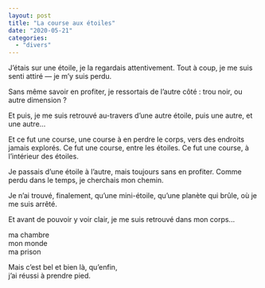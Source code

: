 ```yaml
---
layout: post
title: "La course aux étoiles"
date: "2020-05-21"
categories:
  - "divers"
---
```


J’étais sur une étoile, je la regardais attentivement. Tout à coup, je me suis senti attiré — je m’y suis perdu.

Sans même savoir en profiter, je ressortais de l’autre côté : trou noir, ou autre dimension ?   

Et puis, je me suis retrouvé au-travers d’une autre étoile, puis une autre, et une autre...   

Et ce fut une course, une course à en perdre le corps, vers des endroits jamais explorés. Ce fut une course, entre les étoiles. Ce fut une course, à l’intérieur des étoiles.   

Je passais d’une étoile à l’autre, mais toujours sans en profiter. Comme perdu dans le temps, je cherchais mon chemin.   

Je n’ai trouvé, finalement, qu’une mini-étoile, qu’une planète qui brûle, où je me suis arrêté.   

Et avant de pouvoir y voir clair, je me suis retrouvé dans mon corps...   

  ma chambre   
  mon monde   
  ma prison   

Mais c’est bel et bien là, qu’enfin,  
j’ai réussi à prendre pied.   
